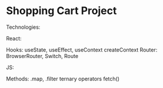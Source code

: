 # Shopping Cart Project

Technologies:

React:

Hooks: useState, useEffect, useContext
createContext
Router: BrowserRouter, Switch, Route

JS:

Methods: .map, .filter
ternary operators
fetch()